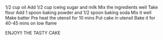 1/2 cup oil
Add 1/2 cup iceing sugar and milk
Mix the ingredients well
Take flour 
Add 1 spoon baking powder and 1/2 spoon baking soda
Mix it well 
Make batter
Pre heat the utensil for 10 mins
Put cake in utensil
Bake it for 40-45 mins on low flame

ENJOY!! THE TASTY CAKE